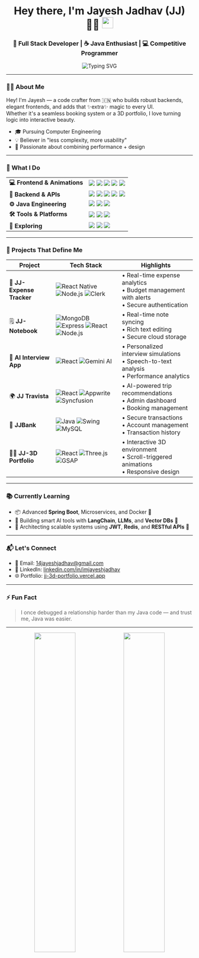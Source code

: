 <h1 align="center">
  Hey there, I'm Jayesh Jadhav (JJ) 👨‍💻
  <img src="https://media.giphy.com/media/hvRJCLFzcasrR4ia7z/giphy.gif" width="30px">
</h1>

<h3 align="center">🚀 Full Stack Developer | ☕ Java Enthusiast | 💻 Competitive Programmer </h3>

<p align="center">
  <img src="https://readme-typing-svg.demolab.com?font=Fira+Code&weight=600&size=22&duration=2800&pause=1000&center=true&vCenter=true&width=500&lines=Building+scalable+web+applications;Java+%7C+Spring+Boot+%7C+React;Creating+immersive+UI+animations;Exploring+AI+integration+patterns" alt="Typing SVG" />
</p>

---

### 🧑‍💻 About Me

Hey! I'm Jayesh — a code crafter from 🇮🇳 who builds robust backends, elegant frontends, and adds that ✨extra✨ magic to every UI.  
Whether it's a seamless booking system or a 3D portfolio, I love turning logic into interactive beauty.

- 🎓 Pursuing Computer Engineering  
- 💡 Believer in "less complexity, more usability"  
- 🧩 Passionate about combining performance + design  

---

### 💼 What I Do

<table>
<tr>
  <td><b>💻 Frontend & Animations</b></td>
  <td>
    <img src="https://img.shields.io/badge/React-61DAFB?style=flat&logo=react&logoColor=white" />
    <img src="https://img.shields.io/badge/Next.js-000000?style=flat&logo=next.js" />
    <img src="https://img.shields.io/badge/GSAP-88CE02?style=flat&logo=greensock&logoColor=white" />
    <img src="https://img.shields.io/badge/TailwindCSS-38B2AC?style=flat&logo=tailwind-css" />
    <img src="https://img.shields.io/badge/C%2B%2B-00599C?style=flat&logo=c%2B%2B&logoColor=white" />
  </td>
</tr>
<tr>
  <td><b>🧪 Backend & APIs</b></td>
  <td>
    <img src="https://img.shields.io/badge/Node.js-339933?style=flat&logo=node.js&logoColor=white" />
    <img src="https://img.shields.io/badge/Express.js-000000?style=flat&logo=express&logoColor=white" />
    <img src="https://img.shields.io/badge/Spring%20Boot-6DB33F?style=flat&logo=spring-boot&logoColor=white" />
    <img src="https://img.shields.io/badge/MongoDB-47A248?style=flat&logo=mongodb&logoColor=white" />
    <img src="https://img.shields.io/badge/MySQL-4479A1?style=flat&logo=mysql&logoColor=white" />
  </td>
</tr>
<tr>
  <td><b>⚙️ Java Engineering</b></td>
  <td>
    <img src="https://img.shields.io/badge/Java-007396?style=flat&logo=java&logoColor=white" />
    <img src="https://img.shields.io/badge/Swing-ED8B00?style=flat" />
    <img src="https://img.shields.io/badge/DSA-000000?style=flat" />
  </td>
</tr>
<tr>
  <td><b>🛠️ Tools & Platforms</b></td>
  <td>
    <img src="https://img.shields.io/badge/Postman-FF6C37?style=flat&logo=postman&logoColor=white" />
    <img src="https://img.shields.io/badge/Render-46E3B7?style=flat&logo=render&logoColor=white" />
    <img src="https://img.shields.io/badge/Netlify-00C7B7?style=flat&logo=netlify&logoColor=white" />
  </td>
</tr>
<tr>
  <td><b>🧠 Exploring</b></td>
  <td>
    <img src="https://img.shields.io/badge/Machine%20Learning-FF9900?style=flat" />
    <img src="https://img.shields.io/badge/LangChain-0A0A0A?style=flat" />
    <img src="https://img.shields.io/badge/React%20Native-61DAFB?style=flat&logo=react" />
  </td>
</tr>
</table>

---

### 🚀 Projects That Define Me

| Project | Tech Stack | Highlights |
|--------|------------|------------|
| 📱 **JJ-Expense Tracker** | ![React Native](https://img.shields.io/badge/-React_Native-61DAFB?logo=react) ![Node.js](https://img.shields.io/badge/-Node.js-339933?logo=nodedotjs) ![Clerk](https://img.shields.io/badge/-Clerk-000000) | • Real-time expense analytics <br> • Budget management with alerts <br> • Secure authentication |
| 🗒️ **JJ-Notebook** | ![MongoDB](https://img.shields.io/badge/-MongoDB-47A248?logo=mongodb) ![Express](https://img.shields.io/badge/-Express-000000?logo=express) ![React](https://img.shields.io/badge/-React-61DAFB?logo=react) ![Node.js](https://img.shields.io/badge/-Node.js-339933?logo=nodedotjs) | • Real-time note syncing <br> • Rich text editing <br> • Secure cloud storage |
| 🤖 **AI Interview App** | ![React](https://img.shields.io/badge/-React-61DAFB?logo=react) ![Gemini AI](https://img.shields.io/badge/-Gemini_AI-4285F4?logo=google) | • Personalized interview simulations <br> • Speech-to-text analysis <br> • Performance analytics |
| 🌍 **JJ Travista** | ![React](https://img.shields.io/badge/-React-61DAFB?logo=react) ![Appwrite](https://img.shields.io/badge/-Appwrite-F02E65?logo=appwrite) ![Syncfusion](https://img.shields.io/badge/-Syncfusion-00A67D) | • AI-powered trip recommendations <br> • Admin dashboard <br> • Booking management |
| 🏦 **JJBank** | ![Java](https://img.shields.io/badge/-Java-007396?logo=java) ![Swing](https://img.shields.io/badge/-Swing-ED8B00) ![MySQL](https://img.shields.io/badge/-MySQL-4479A1?logo=mysql) | • Secure transactions <br> • Account management <br> • Transaction history |
| 🧑‍💻 **JJ-3D Portfolio** | ![React](https://img.shields.io/badge/-React-61DAFB?logo=react) ![Three.js](https://img.shields.io/badge/-Three.js-000000?logo=threedotjs) ![GSAP](https://img.shields.io/badge/-GSAP-88CE02?logo=greensock) | • Interactive 3D environment <br> • Scroll-triggered animations <br> • Responsive design |

---

### 📚 Currently Learning

- 📦 Advanced **Spring Boot**, Microservices, and Docker 🐳  
- 🤖 Building smart AI tools with **LangChain**, **LLMs**, and **Vector DBs** 🧠  
- 🧱 Architecting scalable systems using **JWT**, **Redis**, and **RESTful APIs** 📡
  
---

### 📬 Let's Connect

- 📧 Email: [14jayeshjadhav@gmail.com](mailto:14jayeshjadhav@gmail.com)  
- 💼 LinkedIn: [linkedin.com/in/imjayeshjadhav](https://www.linkedin.com/in/jayesh-jadhav-813b36291/)  
- 🌐 Portfolio: [jj-3d-portfolio.vercel.app](https://jj-3d-portfolio.vercel.app)

---

### ⚡ Fun Fact

> I once debugged a relationship harder than my Java code — and trust me, Java was easier.  

---

<p align="center">
  <img src="https://github-readme-stats.vercel.app/api?username=imjayeshjadhav&show_icons=true&theme=tokyonight" width="47%" />
  <img src="https://github-readme-streak-stats.herokuapp.com/?user=imjayeshjadhav&theme=tokyonight" width="47%" />
</p>
